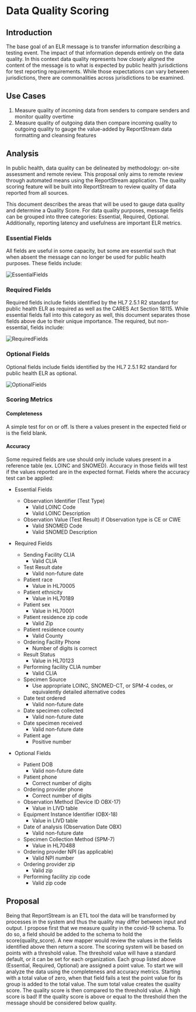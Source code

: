 # Data Quality Scoring

## Introduction
The base goal of an ELR message is to transfer information describing a testing event. 
The impact of that information depends entirely on the data quality. In this context data 
quality represents how closely aligned the content of the message is to what is expected 
by public health jurisdictions for test reporting requirements. While those expectations 
can vary between jurisdictions, there are commonalities across jurisdictions to be 
examined.

## Use Cases
1. Measure quality of incoming data from senders to compare senders and monitor quality overtime
2. Measure quality of outgoing data then compare incoming quality to outgoing quality to gauge
the value-added by ReportStream data formatting and cleansing features

## Analysis
In public health, data quality can be delineated by methodology: on-site assessment and
remote review. This proposal only aims to remote review through automated means using
the ReportStream application. The quality scoring feature will be built into ReportStream
to review quality of data reported from all sources.

This document describes the areas that will be used to gauge data quality and determine a Quality 
Score. For data quality purposes, message fields can be grouped into three categories: 
Essential, Required, Optional. Additionally, reporting latency and usefulness are important ELR metrics.

### Essential Fields
All fields are useful in some capacity, but some are essential such that when absent the message 
can no longer be used for public health purposes. These fields include:

![EssentialFields](essential_fields.png "Essential Fields")

### Required Fields
Required fields include fields identified by the HL7 2.5.1 R2 standard for public health ELR as 
required as well as the CARES Act Section 18115. While essential fields fall into this category 
as well, this document separates those fields above due to their unique importance. The required, 
but non-essential, fields include:

![RequiredFields](required_fields.png "Required Fields")

### Optional Fields
Optional fields include fields identified by the HL7 2.5.1 R2 standard for public health ELR as optional.

![OptionalFields](optional_fields.png "Optional Fields")

### Scoring Metrics
#### Completeness
A simple test for on or off. Is there a values present in the expected field or is the field blank.

#### Accuracy
Some required fields are use should only include values present in a reference table (ex. LOINC and SNOMED). 
Accuracy in those fields will test if the values reported are in the expected format. Fields where the accuracy
test can be applied:

- Essential Fields
  - Observation Identifier (Test Type)
    - Valid LOINC Code
    - Valid LOINC Description
  - Observation Value (Test Result) if Observation type is CE or CWE
    - Valid SNOMED Code
    - Valid SNOMED Description

- Required Fields
   - Sending Facility CLIA
     - Valid CLIA
   - Test Result date
     - Valid non-future date
   - Patient race
     - Value in HL70005
   - Patient ethnicity
     - Value in HL70189
   - Patient sex
     - Value in HL70001
   - Patient residence zip code
     - Valid Zip
   - Patient residence county
     - Valid County 
   - Ordering Facility Phone
     - Number of digits is correct
   - Result Status
     - Value in HL70123
   - Performing facility CLIA number
     - Valid CLIA
   - Specimen Source
     - Use appropriate LOINC, SNOMED-CT, or SPM-4 codes, or equivalently detailed alternative codes
   - Date test ordered
     - Valid non-future date
   - Date specimen collected
     - Valid non-future date
   - Date specimen received
     - Valid non-future date
   - Patient age
     - Positive number
    
- Optional Fields
  - Patient DOB
    - Valid non-future date 
  - Patient phone
    -  Correct number of digits
  - Ordering provider phone
    - Correct number of digits
  - Observation Method (Device ID OBX-17)
    - Value in LIVD table
  - Equipment Instance Identifier (OBX-18)
    - Value in LIVD table
  - Date of analysis (Observation Date OBX)
    - Valid non-future date
  - Specimen Collection Method (SPM-7)
    - Value in HL70488
  - Ordering provider NPI (as applicable)
    - Valid NPI number
  - Ordering provider zip
    - Valid zip
  - Performing facility zip code
    - Valid zip code

## Proposal

Being that ReportStream is an ETL tool the data will be transformed by processes in the system and 
thus the quality may differ between input and output. I propose first that we measure quality in the 
covid-19 schema. To do so, a field should be added to the schema to hold the score(quality_score).
A new mapper would review the values in the fields identified above then return a score. The scoring 
system will be based on points with a threshold value. The threshold value will have a standard default, 
or it can be set for each organization. Each group listed above (Essential, Required, Optional) are 
assigned a point value. To start we will analyze the data using the completeness and accuracy metrics. 
Starting with a total value of zero, when that field fails a test the point value for its group is 
added to the total value. The sum total value creates the quality score. The quality 
score is then compared to the threshold value. A high score is bad! If the quality score is above or 
equal to the threshold then the message should be considered below quality.
